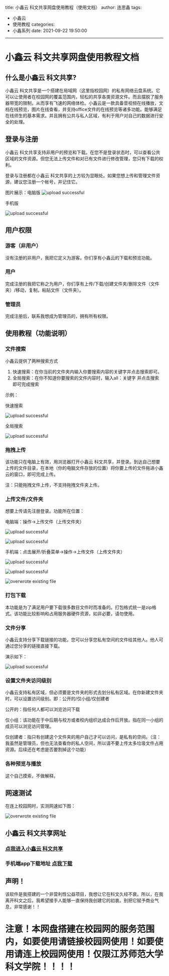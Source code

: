 title: 小鑫云 科文共享网盘使用教程（使用文档）
author: 连思鑫
tags:
  - 小鑫云
  - 使用教程
categories:
  - 小鑫系列
date: 2021-09-22 19:50:00
---
# 小鑫云 科文共享网盘使用教程文档

## 什么是小鑫云 科文共享?

小鑫云 科文共享是一个搭建在局域网（这里指校园网）的私有网络云盘系统。它可以让使用者在校园网的覆盖范围内，轻松的共享各类资源文件。而且摆脱了服务器带宽的限制，从而享有飞速的网络体检。小鑫云是一款具备音视频在线播放，文档在线预览，图片在线查看，并支持office文件的在线预览等诸多功能。能够满足在线师生的基本需求。并且拥有公共与私人区域，有利于用户对自己的数据进行安全的处理。

## 登录与注册

小鑫云 科文共享支持非用户的预览和下载。在您不是登录状态时，可以查看公共区域的文件资源。但您无法上传文件和对已有文件进行修改管理，您只有下载的权利。

登录与注册都在小鑫云 科文共享的上方较为显眼处。如果您想上传和管理文件资源，建议您注册一个帐号，并记住它。

图片展示：电脑版
![upload successful](/images/2021-9-22-01.png)

手机版

![upload successful](/images/2021-9-22-02.png)

## 用户权限

### 游客（非用户）

没有注册的非用户，我把它定义为游客。你们享有小鑫云的下载和预览功能。

### 用户

完成注册的我把它称之为用户，你们享有上传/下载/创建文件夹/删除文件（文件夹）/移动，复制，粘贴文件（文件夹）。

### 管理员

完成注册后，联系我想成为管理员的，拥有所有权限。

## 使用教程（功能说明）

### 文件搜索

小鑫云提供了两种搜索方式
1. 快速搜索：在你当前的文件夹内输入你要搜索内容的关键字并点击搜索即可。
2. 全局搜索：在你不知道你要搜索的文件内容时，输入all：关键字 并点击搜索即可完成搜索

示例：

快速搜索

![upload successful](/images/2021-9-22-03.png)

全局搜索

![upload successful](/images/2021-9-22-04.png)

### 拖拽上传

该功能只在电脑上有效，用浏览器打开小鑫云 科文共享，并登录。到达自己想要上传的文件目录，在本地（你的电脑文件存放的位置）将你要上传的文件拖进小鑫云的窗口，即可完成上传。

注：只能拖拽文件上传，不支持拖拽文件夹上传。

### 上传文件/文件夹

想要上传请先注册登录。功能所在位置：

电脑端：操作->上传文件（上传文件夹）

![upload successful](/images/2021-9-22-05.png)

![upload successful](/images/2021-9-22-06.png)

手机端：点击展开/折叠菜单->操作->上传文件（上传文件夹）

![upload successful](/images/2021-9-22-07.png)

![upload successful](/images/2021-9-22-08.png)

![overwrote existing file](/images/2021-9-22-09.png)


### 打包下载

本功能是为了满足用户要下载很多数目文件时而准备的。打包格式统一是zip格式。该功能比较影响和占用服务器硬件资源，如非必要，请勿使用。

### 文件分享

小鑫云支持分享下载链接的功能，您可以分享您私有空间的文件给其他人。他人可通过您分享的链接直接下载。

演示如下：

![upload successful](/images/2021-9-22-10.png)

### 设置文件夹访问级别

小鑫云支持私有区域，但必须要是文件夹的形式去划分私有区域。在你新建文件夹时，可以设置访问级别。即：公开的/仅小组/仅创建者

公开的：指任何人都可以浏览访问下载

仅小组：该功能在于中后期与校方或者校内组织达成合作后开放。指在同一小组的成员可以浏览访问管理。

仅创建者：指只有创建这个文件夹的用户自己才可以访问，是私有的空间。（注：我虽然是管理员，但也无法查看你的私人空间，所以请不要上传太多垃圾文件占用资源。后续还在考虑是否要割掉这个功能）

### 各种预览与播放

这个自己摸索，不做解释。

## 网速测试

在连上校园网时，实测网速如下图：

![overwrote existing file](/images/2021-9-24-01.png)


## 小鑫云 科文共享网址

### [点我进入小鑫云 科文共享](http://10.102.0.155:1314/home.html)

### 手机端app下载地址 [点我下载](http://10.102.0.155:1314/externalLinksController/chain/%E5%B0%8F%E9%91%AB%E4%BA%91(%E5%AE%89%E5%8D%93%E6%89%8B%E6%9C%BA%E8%BD%AF%E4%BB%B6).apk?ckey=LswV8YmkJEsb4e8ttQCsYbCpj3HUYTSQopjyKQIiRYTBXiWr1nWzxJkyq%2FsgXLUJ)



## 声明！

该软件是我搭建的一个非营利性公益项目，我想让它在科文久经不衰。所以，在我离开科文之后，我希望接手人能够一直保持我创建它的初衷。别把它赋予商业气息，非常感谢！！


# 注意！本网盘搭建在校园网的服务范围内，如要使用请链接校园网使用！如要使用请连上校园网使用！仅限江苏师范大学科文学院！！！！